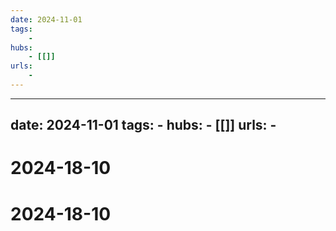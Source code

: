 ```yaml
---
date: 2024-11-01
tags:
    -
hubs:
    - [[]]
urls:
    -
---
```


---
date: 2024-11-01
tags:
    -
hubs:
    - [[]]
urls:
    -
---

# 2024-18-10
# 2024-18-10

